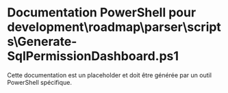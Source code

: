 # Documentation PowerShell pour development\roadmap\parser\scripts\Generate-SqlPermissionDashboard.ps1

Cette documentation est un placeholder et doit être générée par un outil PowerShell spécifique.

